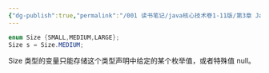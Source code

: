 ```yaml
---
{"dg-publish":true,"permalink":"/001 读书笔记/java核心技术卷1-11版/第3章 Java的基本程序设计结构/3.4 变量和常量/3.4.4 枚举类型/","created":"2024-04-12T15:00:21.659+08:00","updated":"2024-06-01T10:42:58.206+08:00"}
---
```


```java
enum Size {SMALL,MEDIUM,LARGE};
Size s = Size.MEDIUM;
```

Size 类型的变量只能存储这个类型声明中给定的某个枚举值，或者特殊值 null。